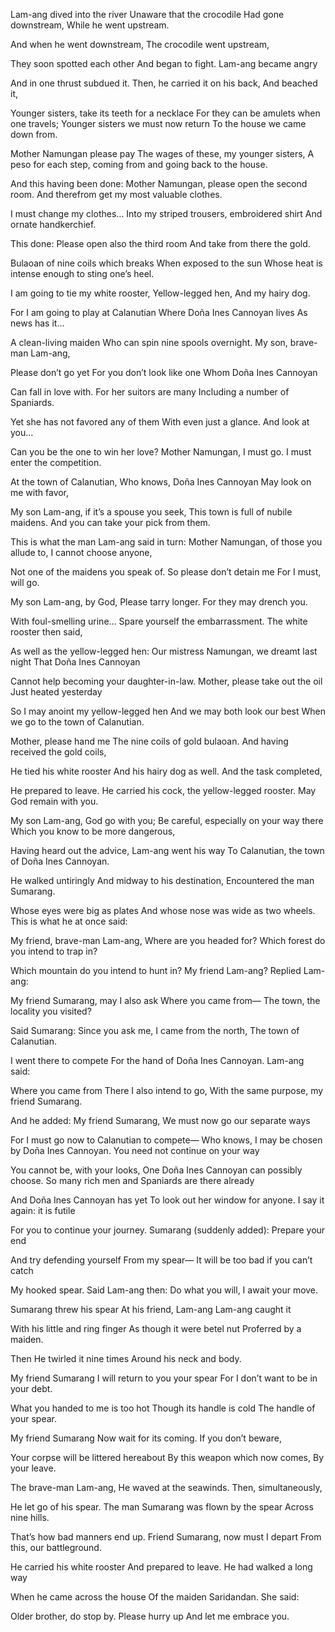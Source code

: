 Lam-ang dived into the river
Unaware that the crocodile
Had gone downstream,
While he went upstream.

And when he went downstream,
The crocodile went upstream,

They soon spotted each other
And began to fight.
Lam-ang became angry

And in one thrust subdued it.
Then, he carried it on his back,
And beached it,

Younger sisters, take its teeth for a necklace
For they can be amulets when one travels;
Younger sisters we must now return
To the house we came down from.

Mother Namungan please pay
The wages of these, my younger sisters,
A peso for each step, coming from and going back to the house.

And this having been done:
Mother Namungan, please open the second room.
And therefrom get my most valuable clothes.

I must change my clothes…
Into my striped trousers, embroidered shirt
And ornate handkerchief.

This done:
Please open also the third room
And take from there the gold.

Bulaoan of nine coils which breaks
When exposed to the sun
Whose heat is intense enough to sting one’s heel.

I am going to tie my white rooster,
Yellow-legged hen,
And my hairy dog.

For I am going to play at Calanutian
Where Doña Ines Cannoyan lives
As news has it…

A clean-living maiden
Who can spin nine spools overnight.
My son, brave-man Lam-ang,

Please don’t go yet
For you don’t look like one
Whom Doña Ines Cannoyan

Can fall in love with.
For her suitors are many
Including a number of Spaniards.

Yet she has not favored any of them
With even just a glance.
And look at you…

Can you be the one to win her love?
Mother Namungan, I must go.
I must enter the competition.

At the town of Calanutian,
Who knows, Doña Ines Cannoyan
May look on me with favor,

My son Lam-ang, if it’s a spouse you seek,
This town is full of nubile maidens.
And you can take your pick from them.




This is what the man Lam-ang said in turn:
Mother Namungan, of those you allude to,
I cannot choose anyone,

Not one of the maidens you speak of.
So please don’t detain me
For I must, will go.

My son Lam-ang, by God,
Please tarry longer.
For they may drench you.

With foul-smelling urine…
Spare yourself the embarrassment.
The white rooster then said,

As well as the yellow-legged hen:
Our mistress Namungan, we dreamt last night
That Doña Ines Cannoyan

Cannot help becoming your daughter-in-law.
Mother, please take out the oil
Just heated yesterday

So I may anoint my yellow-legged hen
And we may both look our best
When we go to the town of Calanutian.

Mother, please hand me
The nine coils of gold bulaoan.
And having received the gold coils,

He tied his white rooster
And his hairy dog as well.
And the task completed,

He prepared to leave.
He carried his cock, the yellow-legged rooster.
May God remain with you.

My son Lam-ang, God go with you;
Be careful, especially on your way there
Which you know to be more dangerous,

Having heard out the advice,
Lam-ang went his way
To Calanutian, the town of Doña Ines Cannoyan.

He walked untiringly
And midway to his destination,
Encountered the man Sumarang.

Whose eyes were big as plates
And whose nose was wide as two wheels.
This is what he at once said:

My friend, brave-man Lam-ang,
Where are you headed for?
Which forest do you intend to trap in?

Which mountain do you intend to hunt in?
My friend Lam-ang?
Replied Lam-ang:

My friend Sumarang, may I also ask
Where you came from—
The town, the locality you visited?

Said Sumarang:
Since you ask me, I came from the north,
The town of Calanutian.

I went there to compete
For the hand of Doña Ines Cannoyan.
Lam-ang said:

Where you came from
There I also intend to go,
With the same purpose, my friend Sumarang.


And he added:
My friend Sumarang,
We must now go our separate ways

For I must go now to Calanutian to compete—
Who knows, I may be chosen by Doña Ines Cannoyan.
You need not continue on your way

You cannot be, with your looks,
One Doña Ines Cannoyan can possibly choose.
So many rich men and Spaniards are there already

And Doña Ines Cannoyan has yet
To look out her window for anyone.
I say it again: it is futile

For you to continue your journey.
Sumarang (suddenly added):
Prepare your end

And try defending yourself
From my spear—
It will be too bad if you can’t catch

My hooked spear.
Said Lam-ang then:
Do what you will, I await your move.

Sumarang threw his spear
At his friend, Lam-ang
Lam-ang caught it

With his little and ring finger
As though it were betel nut
Proferred by a maiden.

Then
He twirled it nine times
Around his neck and body.

My friend Sumarang
I will return to you your spear
For I don’t want to be in your debt.

What you handed to me is too hot
Though its handle is cold
The handle of your spear.

My friend Sumarang
Now wait for its coming.
If you don’t beware,

Your corpse will be littered hereabout
By this weapon which now comes,
By your leave.

The brave-man Lam-ang,
He waved at the seawinds.
Then, simultaneously,

He let go of his spear.
The man Sumarang was flown by the spear
Across nine hills.

That’s how bad manners end up.
Friend Sumarang, now must I depart
From this, our battleground.

He carried his white rooster
And prepared to leave.
He had walked a long way

When he came across the house
Of the maiden Saridandan.
She said:

Older brother, do stop by.
Please hurry up
And let me embrace you.

